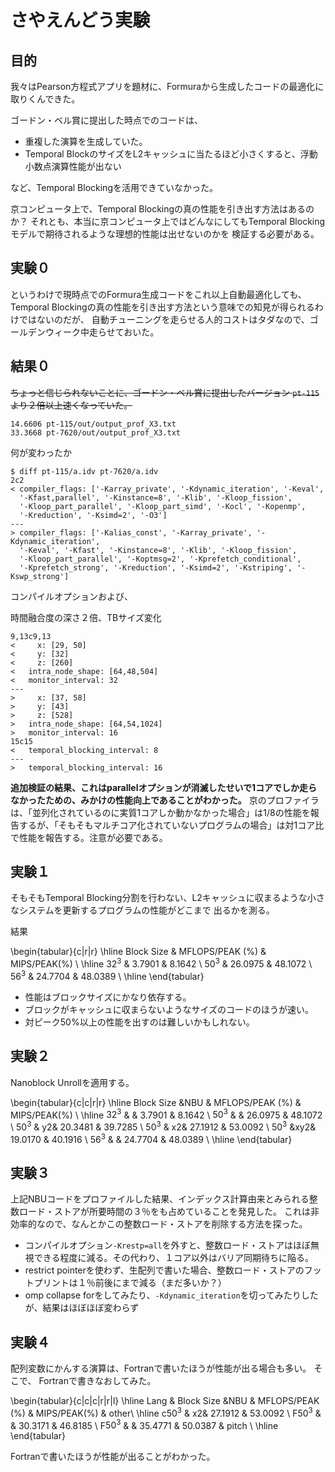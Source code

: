 
# さやえんどう実験

## 目的

我々はPearson方程式アプリを題材に、Formuraから生成したコードの最適化に取りくんできた。

ゴードン・ベル賞に提出した時点でのコードは、

- 重複した演算を生成していた。
- Temporal BlockのサイズをL2キャッシュに当たるほど小さくすると、浮動小数点演算性能が出ない

など、Temporal Blockingを活用できていなかった。

京コンピュータ上で、Temporal Blockingの真の性能を引き出す方法はあるのか？
それとも、本当に京コンピュータ上ではどんなにしてもTemporal Blockingモデルで期待されるような理想的性能は出せないのかを
検証する必要がある。


## 実験０

というわけで現時点でのFormura生成コードをこれ以上自動最適化しても、
Temporal Blockingの真の性能を引き出す方法という意味での知見が得られるわけではないのだが、
自動チューニングを走らせる人的コストはタダなので、ゴールデンウィーク中走らせておいた。

## 結果０

~~ちょっと信じられないことに、ゴードン・ベル賞に提出したバージョン `pt-115` より２倍以上速くなっていた。~~


```
14.6606 pt-115/out/output_prof_X3.txt
33.3668 pt-7620/out/output_prof_X3.txt
```


何が変わったか
```
$ diff pt-115/a.idv pt-7620/a.idv
2c2
< compiler_flags: ['-Karray_private', '-Kdynamic_iteration', '-Keval',
  '-Kfast,parallel', '-Kinstance=8', '-Klib', '-Kloop_fission',
  '-Kloop_part_parallel', '-Kloop_part_simd', '-Kocl', '-Kopenmp',
  '-Kreduction', '-Ksimd=2', '-O3']
---
> compiler_flags: ['-Kalias_const', '-Karray_private', '-Kdynamic_iteration',
  '-Keval', '-Kfast', '-Kinstance=8', '-Klib', '-Kloop_fission',
  '-Kloop_part_parallel', '-Koptmsg=2', '-Kprefetch_conditional',
  '-Kprefetch_strong', '-Kreduction', '-Ksimd=2', '-Kstriping', '-Kswp_strong']
```

コンパイルオプションおよび、


時間融合度の深さ２倍、TBサイズ変化

```
9,13c9,13
<     x: [29, 50]
<     y: [32]
<     z: [260]
<   intra_node_shape: [64,48,504]
<   monitor_interval: 32
---
>     x: [37, 58]
>     y: [43]
>     z: [528]
>   intra_node_shape: [64,54,1024]
>   monitor_interval: 16
15c15
<   temporal_blocking_interval: 8
---
>   temporal_blocking_interval: 16
```

**追加検証の結果、これはparallelオプションが消滅したせいで1コアでしか走らなかったための、みかけの性能向上であることがわかった。**
京のプロファイラは、「並列化されているのに実質1コアしか動かなかった場合」は1/8の性能を報告するが、「そもそもマルチコア化されていないプログラムの場合」は対1コア比で性能を報告する。注意が必要である。

## 実験１

そもそもTemporal Blocking分割を行わない、L2キャッシュに収まるような小さなシステムを更新するプログラムの性能がどこまで
出るかを測る。


結果

\begin{tabular}{c|r|r}
\hline
 Block Size    & MFLOPS/PEAK (\%) & MIPS/PEAK(\%) \\
 \hline
 $32^3$ &  3.7901  &  8.1642  \\
 $50^3$ &  26.0975  & 48.1072   \\
 $56^3$ & 24.7704   &  48.0389  \\
 \hline
\end{tabular}

- 性能はブロックサイズにかなり依存する。
- ブロックがキャッシュに収まらないようなサイズのコードのほうが速い。
- 対ピーク50\%以上の性能を出すのは難しいかもしれない。


## 実験２

Nanoblock Unrollを適用する。

\begin{tabular}{c|c|r|r}
\hline
 Block Size  &NBU  & MFLOPS/PEAK (\%) & MIPS/PEAK(\%) \\
 \hline
 $32^3$ &   &  3.7901  &   8.1642   \\
 $50^3$ &   & 26.0975  &  48.1072   \\
 $50^3$ & y2& 20.3481  &  39.7285   \\
 $50^3$ & x2& 27.1912  &  53.0092   \\
 $50^3$ &xy2& 19.0170  &  40.1916   \\
 $56^3$ &   & 24.7704  &  48.0389   \\
 \hline
\end{tabular}

## 実験３

上記NBUコードをプロファイルした結果、インデックス計算由来とみられる整数ロード・ストアが所要時間の３％をも占めていることを発見した。
これは非効率的なので、なんとかこの整数ロード・ストアを削除する方法を探った。

- コンパイルオプション`-Krestp=all`を外すと、整数ロード・ストアはほぼ無視できる程度に減る。その代わり、１コア以外はバリア同期待ちに陥る。
- restrict pointerを使わず、生配列で書いた場合、整数ロード・ストアのフットプリントは１％前後にまで減る（まだ多いか？）
- omp collapse forをしてみたり、`-Kdynamic_iteration`を切ってみたりしたが、結果はほぼほぼ変わらず

## 実験４

配列変数にかんする演算は、Fortranで書いたほうが性能が出る場合も多い。
そこで、
Fortranで書きなおしてみた。

\begin{tabular}{c|c|c|r|r|l}
\hline
 Lang & Block Size  &NBU  & MFLOPS/PEAK (\%) & MIPS/PEAK(\%) & other\\
 \hline
 c$50^3$ & x2& 27.1912  &  53.0092   \\
 F$50^3$ &   & 30.3171  &  46.8185   \\
 F$50^3$ &   & 35.4771  &  50.0387  & pitch \\
 \hline
\end{tabular}

Fortranで書いたほうが性能が出ることがわかった。
